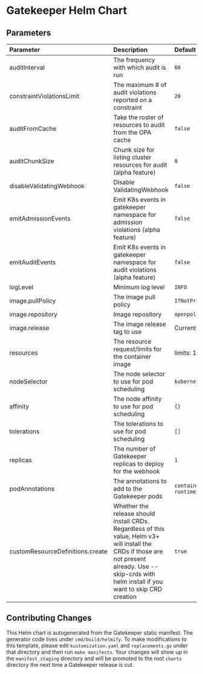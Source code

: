 # Gatekeeper Helm Chart

## Parameters

| Parameter                        | Description                                                                                                                                                                                            | Default                                                                   |
| :------------------------------- | :----------------------------------------------------------------------------------------------------------------------------------------------------------------------------------------------------- | :------------------------------------------------------------------------ |
| auditInterval                    | The frequency with which audit is run                                                                                                                                                                  | `60`                                                                      |
| constraintViolationsLimit        | The maximum # of audit violations reported on a constraint                                                                                                                                             | `20`                                                                      |
| auditFromCache                   | Take the roster of resources to audit from the OPA cache                                                                                                                                               | `false`                                                                   |
| auditChunkSize                   | Chunk size for listing cluster resources for audit (alpha feature)                                                                                                                                     | `0`                                                                       |
| disableValidatingWebhook         | Disable ValidatingWebhook                                                                                                                                                                              | `false`                                                                   |
| emitAdmissionEvents              | Emit K8s events in gatekeeper namespace for admission violations (alpha feature)                                                                                                                       | `false`                                                                   |
| emitAuditEvents                  | Emit K8s events in gatekeeper namespace for audit violations (alpha feature)                                                                                                                           | `false`                                                                   |
| logLevel                         | Minimum log level                                                                                                                                                                                      | `INFO`                                                                    |
| image.pullPolicy                 | The image pull policy                                                                                                                                                                                  | `IfNotPresent`                                                            |
| image.repository                 | Image repository                                                                                                                                                                                       | `openpolicyagent/gatekeeper`                                              |
| image.release                    | The image release tag to use                                                                                                                                                                           | Current release version: `v3.1.3`                                         |
| resources                        | The resource request/limits for the container image                                                                                                                                                    | limits: 1 CPU, 512Mi, requests: 100mCPU, 256Mi                            |
| nodeSelector                     | The node selector to use for pod scheduling                                                                                                                                                            | `kubernetes.io/os: linux`                                                 |
| affinity                         | The node affinity to use for pod scheduling                                                                                                                                                            | `{}`                                                                      |
| tolerations                      | The tolerations to use for pod scheduling                                                                                                                                                              | `[]`                                                                      |
| replicas                         | The number of Gatekeeper replicas to deploy for the webhook                                                                                                                                            | `1`                                                                       |
| podAnnotations                   | The annotations to add to the Gatekeeper pods                                                                                                                                                          | `container.seccomp.security.alpha.kubernetes.io/manager: runtime/default` |
| customResourceDefinitions.create | Whether the release should install CRDs. Regardless of this value, Helm v3+ will install the CRDs if those are not present already. Use --skip-crds with helm install if you want to skip CRD creation | `true`                                                                    |

## Contributing Changes

This Helm chart is autogenerated from the Gatekeeper static manifest. The
generator code lives under `cmd/build/helmify`. To make modifications to this
template, please edit `kustomization.yaml` and `replacements.go` under that
directory and then run `make manifests`. Your changes will show up in the
`manifest_staging` directory and will be promoted to the root `charts` directory
the next time a Gatekeeper release is cut.
